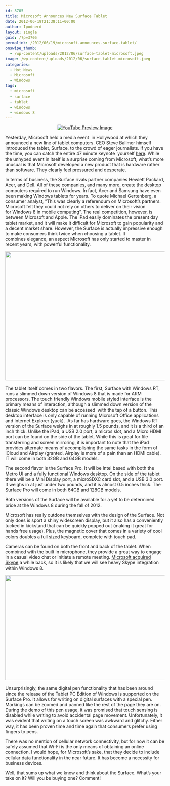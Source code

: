 ```yaml
---
id: 3705
title: Microsoft Announces New Surface Tablet
date: 2012-06-19T21:38:11+00:00
author: Ipodnerd
layout: single
guid: /?p=3705
permalink: /2012/06/19/microsoft-announces-surface-tablet/
onswipe_thumb:
  - /wp-content/uploads/2012/06/surface-tablet-microsoft.jpeg
image: /wp-content/uploads/2012/06/surface-tablet-microsoft.jpeg
categories:
  - Hot News
  - Microsoft
  - Windows
tags:
  - microsoft
  - surface
  - tablet
  - windows
  - windows 8
---
```

<p style="text-align: center;">
  <span class="vvqbox vvqyoutube" style="width:585px;height:330px;"><span id="vvq-3705-youtube-1"><a href="http://www.youtube.com/watch?v=dpzu3HM2CIo"><img src="http://img.youtube.com/vi/dpzu3HM2CIo/0.jpg" alt="YouTube Preview Image" /></a></span></span>
</p>

<p style="text-align: left;">
  Yesterday, Microsoft held a media event  in Hollywood at which they announced a new line of tablet computers. CEO Steve Ballmer himself introduced the tablet, Surface, to the crowd of eager journalists. If you have the time, you can catch the entire 47 minute keynote  yourself <a href="http://www.youtube.com/watch?v=jozTK-MqEXQ" target="_blank">here</a>. While the unhyped event in itself is a surprise coming from Microsoft, what&#8217;s more unusual is that Microsoft developed a new product that is hardware rather than software. They clearly feel pressured and desperate.
</p>

<p style="text-align: left;">
  In terms of business, the Surface rivals partner companies Hewlett Packard, Acer, and Dell. All of these companies, and many more, create the desktop computers required to run Windows. In fact, Acer and Samsung have even been making Windows tablets for years. To quote Michael Gertenberg, a consumer analyst, &#8221;This was clearly a referendum on Microsoft&#8217;s partners. Microsoft felt they could not rely on others to deliver on their vision for Windows 8 in mobile computing&#8221;. The real competition, however, is between Microsoft and Apple. The iPad easily dominates the present day tablet market, and it will make it difficult for Microsoft to gain popularity and a decent market share. However, the Surface is actually impressive enough to make consumers think twice when choosing a tablet. It combines elegance, an aspect Microsoft has only started to master in recent years, with powerful functionality.
</p>

<p style="text-align: center;">
  <a href="/wp-content/uploads/2012/06/microsoft-surface-tablet-black.jpeg"><img class="aligncenter size-full wp-image-3711" title="microsoft-surface-tablet-black" src="/wp-content/uploads/2012/06/microsoft-surface-tablet-black.jpeg" alt="" width="553" height="405" srcset="/wp-content/uploads/2012/06/microsoft-surface-tablet-black.jpeg 960w, /wp-content/uploads/2012/06/microsoft-surface-tablet-black-300x219.jpeg 300w, /wp-content/uploads/2012/06/microsoft-surface-tablet-black-180x131.jpeg 180w, /wp-content/uploads/2012/06/microsoft-surface-tablet-black-360x263.jpeg 360w, /wp-content/uploads/2012/06/microsoft-surface-tablet-black-790x577.jpeg 790w" sizes="(max-width: 553px) 100vw, 553px" /></a>
</p>

<p style="text-align: left;">
  The tablet itself comes in two flavors. The first, Surface with Windows RT, runs a slimmed down version of Windows 8 that is made for ARM processors. The touch friendly Windows mobile styled interface is the primary means of interaction, although a slimmed down version of the classic Windows desktop can be accessed  with the tap of a button. This desktop interface is only capable of running Microsoft Office applications and Internet Explorer (yuck).  As far has hardware goes, the Windows RT version of the Surface weighs in at roughly 1.5 pounds, and it is a third of an inch thick. Unlike the iPad, a USB 2.0 port, a micros slot, and a Micro HDMI port can be found on the side of the tablet. While this is great for file transferring and screen mirroring, it is important to note that the iPad provides alternate means of accomplishing the same tasks in the form of iCloud and Airplay (granted, Airplay is more of a pain than an HDMI cable). IT will come in both 32GB and 64GB models.
</p>

<p style="text-align: left;">
  The second flavor is the Surface Pro. It will be Intel based with both the Metro UI and a fully functional Windows desktop. On the side of the tablet there will be a Mini Display port, a microSDXC card slot, and a USB 3.0 port. It weighs in at just under two pounds, and it is almost 0.5 inches thick. The Surface Pro will come in both 64GB and 128GB models.
</p>

<p style="text-align: left;">
  Both versions of the Surface will be available for a yet to be determined price at the Windows 8 during the fall of 2012.
</p>

<p style="text-align: left;">
  Microsoft has really outdone themselves with the design of the Surface. Not only does is sport a shiny widescreen display, but it also has a conveniently tucked in kickstand that can be quickly popped out (making it great for hands free usage). Plus, the magnetic cover that comes in a variety of cool colors doubles a full sized keyboard, complete with touch pad.
</p>

<p style="text-align: left;">
  Cameras can be found on both the front and back of the tablet. When combined with the built in microphone, they provide a great way to engage in a casual video chat or initiate a remote meeting. <a title="Microsoft Acquires Skype" href="/2011/05/11/microsoft-acquires-skype/">Microsoft acquired Skype</a> a while back, so it is likely that we will see heavy Skype integration within Windows 8.
</p>

<p style="text-align: left;">
  <a href="/wp-content/uploads/2012/06/Digital-Pen-Microsoft-Surface.jpeg"><img class="aligncenter size-full wp-image-3715" title="Digital-Pen-Microsoft-Surface" src="/wp-content/uploads/2012/06/Digital-Pen-Microsoft-Surface.jpeg" alt="" width="600" height="331" srcset="/wp-content/uploads/2012/06/Digital-Pen-Microsoft-Surface.jpeg 600w, /wp-content/uploads/2012/06/Digital-Pen-Microsoft-Surface-300x165.jpeg 300w, /wp-content/uploads/2012/06/Digital-Pen-Microsoft-Surface-180x99.jpeg 180w, /wp-content/uploads/2012/06/Digital-Pen-Microsoft-Surface-360x198.jpeg 360w" sizes="(max-width: 600px) 100vw, 600px" /></a>
</p>

<p style="text-align: left;">
  Unsurprisingly, the same digital pen functionality that has been around since the release of the Tablet PC Edition of Windows is supported on the Surface Pro. It allows for writing on digital surfaces with a special pen. Markings can be zoomed and panned like the rest of the page they are on. During the demo of this pen usage, it was promised that touch sensing is disabled while writing to avoid accidental page movement. Unfortunately, it was evident that writing on a touch screen was awkward and glitchy. Either way, it has been proven time and time again that consumers prefer using fingers to pens.
</p>

<p style="text-align: left;">
  There was no mention of cellular network connectivity, but for now it can be safely assumed that Wi-Fi is the only means of obtaining an online connection. I would hope, for Microsoft&#8217;s sake, that they decide to include cellular data functionality in the near future. It has become a necessity for business devices.
</p>

<p style="text-align: left;">
  Well, that sums up what we know and think about the Surface. What&#8217;s your take on it? Will you be buying one? Comment!
</p>
